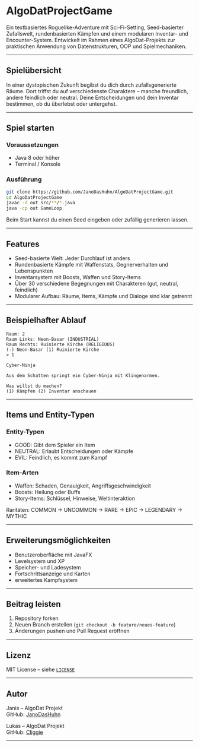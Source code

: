 # AlgoDatProjectGame

Ein textbasiertes Roguelike-Adventure mit Sci-Fi-Setting, Seed-basierter Zufallswelt, rundenbasierten Kämpfen und einem modularen Inventar- und Encounter-System. Entwickelt im Rahmen eines AlgoDat-Projekts zur praktischen Anwendung von Datenstrukturen, OOP und Spielmechaniken.

---

## Spielübersicht

In einer dystopischen Zukunft begibst du dich durch zufallsgenerierte Räume. Dort triffst du auf verschiedenste Charaktere – manche freundlich, andere feindlich oder neutral. Deine Entscheidungen und dein Inventar bestimmen, ob du überlebst oder untergehst.

---

## Spiel starten

### Voraussetzungen

- Java 8 oder höher
- Terminal / Konsole

### Ausführung

```bash
git clone https://github.com/JanoDasHuhn/AlgoDatProjectGame.git
cd AlgoDatProjectGame
javac -d out src/**/*.java
java -cp out GameLoop
```

Beim Start kannst du einen Seed eingeben oder zufällig generieren lassen.

---

## Features

- Seed-basierte Welt: Jeder Durchlauf ist anders
- Rundenbasierte Kämpfe mit Waffenstats, Gegnerverhalten und Lebenspunkten
- Inventarsystem mit Boosts, Waffen und Story-Items
- Über 30 verschiedene Begegnungen mit Charakteren (gut, neutral, feindlich)
- Modularer Aufbau: Räume, Items, Kämpfe und Dialoge sind klar getrennt

---

## Beispielhafter Ablauf

```text
Raum: 2
Raum Links: Neon-Basar (INDUSTRIAL)
Raum Rechts: Ruinierte Kirche (RELIGIOUS)
(-) Neon-Basar (1) Ruinierte Kirche
> 1

Cyber-Ninja

Aus dem Schatten springt ein Cyber-Ninja mit Klingenarmen.

Was willst du machen?
(1) Kämpfen (2) Inventar anschauen
```

---

## Items und Entity-Typen

### Entity-Typen

- GOOD: Gibt dem Spieler ein Item
- NEUTRAL: Erlaubt Entscheidungen oder Kämpfe
- EVIL: Feindlich, es kommt zum Kampf

### Item-Arten

- Waffen: Schaden, Genauigkeit, Angriffsgeschwindigkeit
- Boosts: Heilung oder Buffs
- Story-Items: Schlüssel, Hinweise, Weltinteraktion

Raritäten: COMMON → UNCOMMON → RARE → EPIC → LEGENDARY → MYTHIC

---

## Erweiterungsmöglichkeiten

- Benutzeroberfläche mit JavaFX
- Levelsystem und XP
- Speicher- und Ladesystem
- Fortschrittsanzeige und Karten
- erweitertes Kampfsystem

---

## Beitrag leisten

1. Repository forken
2. Neuen Branch erstellen (`git checkout -b feature/neues-feature`)
3. Änderungen pushen und Pull Request eröffnen

---

## Lizenz

MIT License – siehe [`LICENSE`](LICENSE)

---

## Autor

Janis – AlgoDat Projekt  
GitHub: [JanoDasHuhn](https://github.com/JanoDasHuhn/)

Lukas – AlgoDat Projekt  
GitHub: [Cliggie](https://github.com/Cliggie/)




---

